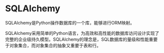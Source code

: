 # SQLAlchemy

SQLAlchemy是Python操作数据库的一个库，能够进行ORM映射。

SQLAlchemy采用简单的Python语言，为高效和高性能的数据库访问设计实现了完整的企业级持久模型。SQLAlchemy的理念是，SQL数据库的量级和性能重要于对象集合，而对象集合的抽象又重要于表和行。